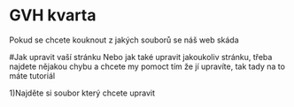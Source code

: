 # GVH kvarta
Pokud se chcete kouknout z jakých souborů se náš web skáda

#Jak upravit vaší stránku
Nebo jak také upravit jakoukoliv stránku, třeba najdete nějakou chybu a chcete my pomoct tím že jí upravíte, tak tady na to máte tutoriál

1)Najděte si soubor který chcete upravit
